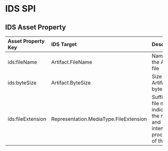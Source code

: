 # IDS SPI

## IDS Asset Property

| Asset Property Key | IDS Target |  Description |
|:---|:---|:---|
| ids:fileName | Artifact.FileName | Name of the Artifact file |
| ids:byteSize | Artifact.ByteSize | Size of the Artifact in bytes |
| ids:fileExtension | Representation.MediaType.FileExtension | Suffix of a file name, indicating the nature and intended processing of the file |
